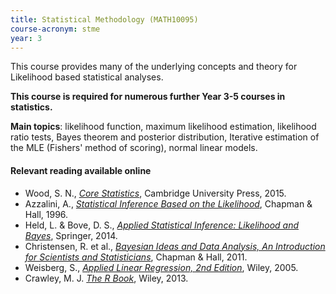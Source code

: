 ```yaml
---
title: Statistical Methodology (MATH10095)
course-acronym: stme
year: 3
---
```


This course provides many of the underlying concepts and theory for Likelihood based statistical analyses.

**This course is required for numerous further Year 3-5 courses in statistics.**

**Main topics**: likelihood function, maximum likelihood estimation, likelihood ratio tests, Bayes theorem and posterior distribution, Iterative estimation of the MLE (Fishers' method of scoring), normal linear models.

#### Relevant reading available online

- Wood, S. N., [*Core Statistics*](https://discovered.ed.ac.uk/permalink/f/1s15qcp/TN_cdi_scopus_primary_607650732), Cambridge University Press, 2015.
- Azzalini, A., [*Statistical Inference Based on the Likelihood*](https://discovered.ed.ac.uk/permalink/f/1s15qcp/TN_cdi_askewsholts_vlebooks_9781351414470), Chapman & Hall, 1996.
- Held, L. & Bove, D. S., [*Applied Statistical Inference: Likelihood and Bayes*](https://discovered.ed.ac.uk/permalink/f/1s15qcp/TN_cdi_zurich_eprints_oai_www_zora_uzh_ch_86736), Springer, 2014.
- Christensen, R. et al., [*Bayesian Ideas and Data Analysis, An Introduction for Scientists and Statisticians*](https://discovered.ed.ac.uk/permalink/f/1njkql8/44UOE_ALMA51249566650002466), Chapman & Hall, 2011.
- Weisberg, S., [*Applied Linear Regression, 2nd Edition*](https://discovered.ed.ac.uk/permalink/f/gfso8q/44UOE_ALMA51134232160002466), Wiley, 2005.
- Crawley, M. J. [*The R Book*](https://discovered.ed.ac.uk/permalink/f/1s15qcp/TN_cdi_skillsoft_books24x7_bks00044455), Wiley, 2013.